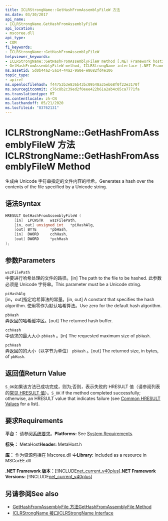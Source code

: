 ```yaml
---
title: ICLRStrongName::GetHashFromAssemblyFileW 方法
ms.date: 03/30/2017
api_name:
- ICLRStrongName.GetHashFromAssemblyFileW
api_location:
- mscoree.dll
api_type:
- COM
f1_keywords:
- ICLRStrongName::GetHashFromAssemblyFileW
helpviewer_keywords:
- ICLRStrongName::GetHashFromAssemblyFileW method [.NET Framework hosting]
- GetHashFromAssemblyFileW method, ICLRStrongName interface [.NET Framework hosting]
ms.assetid: 5d0b44a2-5a14-44a2-9a0e-e8682fd4e106
topic_type:
- apiref
ms.openlocfilehash: f44753b3e836b43bc09548a35eb68f0f22e3170f
ms.sourcegitcommit: c76c8b2c39ed2f0eee422b61a2ab4c05ca7771fa
ms.translationtype: MT
ms.contentlocale: zh-CN
ms.lasthandoff: 05/21/2020
ms.locfileid: "83762131"
---
```

# <a name="iclrstrongnamegethashfromassemblyfilew-method"></a><span data-ttu-id="78ec2-102">ICLRStrongName::GetHashFromAssemblyFileW 方法</span><span class="sxs-lookup"><span data-stu-id="78ec2-102">ICLRStrongName::GetHashFromAssemblyFileW Method</span></span>
<span data-ttu-id="78ec2-103">生成由 Unicode 字符串指定的文件内容的哈希。</span><span class="sxs-lookup"><span data-stu-id="78ec2-103">Generates a hash over the contents of the file specified by a Unicode string.</span></span>  
  
## <a name="syntax"></a><span data-ttu-id="78ec2-104">语法</span><span class="sxs-lookup"><span data-stu-id="78ec2-104">Syntax</span></span>  
  
```cpp  
HRESULT GetHashFromAssemblyFileW (  
    [in]  LPCWSTR   wszFilePath,  
    [in, out] unsigned int   *piHashAlg,  
    [out] BYTE      *pbHash,  
    [in]  DWORD     cchHash,  
    [out] DWORD     *pchHash  
);  
```  
  
## <a name="parameters"></a><span data-ttu-id="78ec2-105">参数</span><span class="sxs-lookup"><span data-stu-id="78ec2-105">Parameters</span></span>  
 `wszFilePath`  
 <span data-ttu-id="78ec2-106">中要进行哈希处理的文件的路径。</span><span class="sxs-lookup"><span data-stu-id="78ec2-106">[in] The path to the file to be hashed.</span></span> <span data-ttu-id="78ec2-107">此参数必须是 Unicode 字符串。</span><span class="sxs-lookup"><span data-stu-id="78ec2-107">This parameter must be a Unicode string.</span></span>  
  
 `piHashAlg`  
 <span data-ttu-id="78ec2-108">[in，out]指定哈希算法的常量。</span><span class="sxs-lookup"><span data-stu-id="78ec2-108">[in, out] A constant that specifies the hash algorithm.</span></span> <span data-ttu-id="78ec2-109">使用零作为默认哈希算法。</span><span class="sxs-lookup"><span data-stu-id="78ec2-109">Use zero for the default hash algorithm.</span></span>  
  
 `pbHash`  
 <span data-ttu-id="78ec2-110">弄返回的哈希缓冲区。</span><span class="sxs-lookup"><span data-stu-id="78ec2-110">[out] The returned hash buffer.</span></span>  
  
 `cchHash`  
 <span data-ttu-id="78ec2-111">中请求的最大大小 `pbHash` 。</span><span class="sxs-lookup"><span data-stu-id="78ec2-111">[in] The requested maximum size of `pbHash`.</span></span>  
  
 `pchHash`  
 <span data-ttu-id="78ec2-112">弄返回的的大小（以字节为单位） `pbHash` 。</span><span class="sxs-lookup"><span data-stu-id="78ec2-112">[out] The returned size, in bytes, of `pbHash`.</span></span>  
  
## <a name="return-value"></a><span data-ttu-id="78ec2-113">返回值</span><span class="sxs-lookup"><span data-stu-id="78ec2-113">Return Value</span></span>  
 <span data-ttu-id="78ec2-114">`S_OK`如果该方法已成功完成，则为;否则，表示失败的 HRESULT 值（请参阅列表的[常见 HRESULT 值](/windows/win32/seccrypto/common-hresult-values)）。</span><span class="sxs-lookup"><span data-stu-id="78ec2-114">`S_OK` if the method completed successfully; otherwise, an HRESULT value that indicates failure (see [Common HRESULT Values](/windows/win32/seccrypto/common-hresult-values) for a list).</span></span>  
  
## <a name="requirements"></a><span data-ttu-id="78ec2-115">要求</span><span class="sxs-lookup"><span data-stu-id="78ec2-115">Requirements</span></span>  
 <span data-ttu-id="78ec2-116">**平台：** 请参阅[系统要求](../../get-started/system-requirements.md)。</span><span class="sxs-lookup"><span data-stu-id="78ec2-116">**Platforms:** See [System Requirements](../../get-started/system-requirements.md).</span></span>  
  
 <span data-ttu-id="78ec2-117">**标头：** MetaHost</span><span class="sxs-lookup"><span data-stu-id="78ec2-117">**Header:** MetaHost.h</span></span>  
  
 <span data-ttu-id="78ec2-118">**库：** 作为资源包括在 Mscoree.dll 中</span><span class="sxs-lookup"><span data-stu-id="78ec2-118">**Library:** Included as a resource in MSCorEE.dll</span></span>  
  
 <span data-ttu-id="78ec2-119">**.NET Framework 版本：**[!INCLUDE[net_current_v40plus](../../../../includes/net-current-v40plus-md.md)]</span><span class="sxs-lookup"><span data-stu-id="78ec2-119">**.NET Framework Versions:** [!INCLUDE[net_current_v40plus](../../../../includes/net-current-v40plus-md.md)]</span></span>  
  
## <a name="see-also"></a><span data-ttu-id="78ec2-120">另请参阅</span><span class="sxs-lookup"><span data-stu-id="78ec2-120">See also</span></span>

- [<span data-ttu-id="78ec2-121">GetHashFromAssemblyFile 方法</span><span class="sxs-lookup"><span data-stu-id="78ec2-121">GetHashFromAssemblyFile Method</span></span>](iclrstrongname-gethashfromassemblyfile-method.md)
- [<span data-ttu-id="78ec2-122">ICLRStrongName 接口</span><span class="sxs-lookup"><span data-stu-id="78ec2-122">ICLRStrongName Interface</span></span>](iclrstrongname-interface.md)
